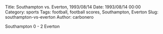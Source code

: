 Title: Southampton vs. Everton, 1993/08/14
Date: 1993/08/14 00:00
Category: sports
Tags: football, football scores, Southampton, Everton
Slug: southampton-vs-everton
Author: carbonero


Southampton 0 - 2 Everton
